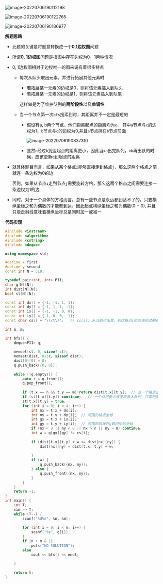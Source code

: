 ![image-20220706190112198](http://www.cdn.liver0377.xyz/typora/202207061901290.png)

![image-20220706190122765](http://www.cdn.liver0377.xyz/typora/202207061901817.png)

![image-20220706190136977](http://www.cdn.liver0377.xyz/typora/202207061901020.png)





**解题思路**

- 此题的关键是将题意转换成一个**0,1边权图**问题

- 所谓**0, 1边权图**问题是指图中存在边权为0，1两种情况

- 0, 1边权图相对于边权唯一的图来说有着很多特点

  - 每次从队头取出元素，并进行拓展其他元素时

    - 若拓展某一元素的边权是0，则将该元素插入到队头
    - 若拓展某一元素的边权是1，则将该元素插入到队尾

    这样做是为了维护队列的**两阶段性**以及**单调性**

  - 当一个节点第一次`bfs`搜索到时，其距离并不一定是最短的

    - 假设有a, b两个节点，他们距离起点的距离均为`x`， 其中`a`节点与`c`的边权为1，`b`节点与`c`的边权为0,并且`a`节点排在`b`节点前面

      ![image-20220706190837310](http://www.cdn.liver0377.xyz/typora/202207061908340.png)

    - 显然`c`经过`b`到达起点的距离更小，因此当`xa`出完队列，`xb`再出队的时候，应该更新`c`到起点的距离

- 就具体题目而言，如果从某个格点`i`能够直接走到格点`j`，那么这两个格点之前就连一条边权为0的边

  否则，如果从节点`i`走到节点`j`需要旋转方格，那么这两个格点之间需要连接一条边权为1的边

- 同时，对于一个具体的方格而言，总有一些节点是永远都到达不了的，只要横纵坐标之和为偶数的才能都到达，因此起点横纵坐标之和为偶数(0 + 0), 并且只能走斜线意味着横纵坐标总是同时加一或减一



**代码实现**

```cc
#include <iostream>
#include <algorithm>
#include <cstring>
#include <deque>

using namespace std;

#define x first
#define y second
const int N = 510;

typedef pair<int, int> PII;
char g[N][N];
int dist[N][N];
bool st[N][N];

const int dx[] = {-1, -1, 1, 1};
const int dy[] = {-1, 1, 1, -1};
const int ix[] = {-1, -1, 0, 0};
const int iy[] = {-1, 0, 0, -1};
const char cs[] = "\\/\\/";   // cs[i]: 从当前点出发，到达格点i所应该经过的边的形状
    
int n, m;

int bfs() {
    deque<PII> q;
    
    memset(st, 0, sizeof st);
    memset(dist, 0x3f, sizeof dist);
    dist[0][0] = 0;
    q.push_back({0, 0});
    
    while (!q.empty()) {
        auto t = q.front();
        q.pop_front();
        
        if (t.x == n && t.y == m) return dist[t.x][t.y];  // 当一个格点出队时，其dist已经是最小了
        if (st[t.x][t.y]) continue;   // 一个点可能会被多次放入队列，只需利用该点拓展一次即可
        st[t.x][t.y] = true;
        for (int i = 0; i < 4; i++) {
            int nx = t.x + dx[i];
            int ny = t.y + dy[i];  // 周围的格点坐标
            int gx = t.x + ix[i];
            int gy = t.y + iy[i];  // 周围的斜线在g数组中的坐标
            if (nx < 0 || ny < 0 || nx > n || ny > m) continue;
            int w = g[gx][gy] != cs[i];
            
            if (dist[t.x][t.y] + w <= dist[nx][ny]) {
                dist[nx][ny] = dist[t.x][t.y] + w;
            
            }
            if (w) {
                q.push_back({nx, ny});
            } else {
                q.push_front({nx, ny});
            }
        }
    }
    return -1;
}
int main() {
    int T;
    cin >> T;
    while (T--) {
        scanf("%d%d", &n, &m);
        
        for (int i = 0; i < n; i++) {
            scanf("%s", g[i]);
        }
        if (n + m & 1) 
            puts("NO SOLUTION");
        else 
            cout << bfs() << endl;
        
    }
    
    return 0;
}
```

